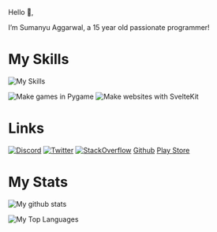 Hello 👋,

I’m Sumanyu Aggarwal, a 15 year old passionate programmer!

# My Skills

![My Skills](https://skillicons.dev/icons?i=py,js,dart,flutter,react,firebase,html,css,sass,md,graphql,svelte,alpinejs,tailwind,ts,prisma,heroku,netlify,git,vscode,androidstudio) 

![Make games in Pygame](https://img.shields.io/badge/Games-Pygame-success) ![Make websites with SvelteKit](https://img.shields.io/badge/Websites-SvelteKit-success)     


# Links

[![Discord](https://skillicons.dev/icons?i=discord)](https://discordapp.com/users/745179011872718918)
[![Twitter](https://skillicons.dev/icons?i=twitter)](https://twitter.com/SuPythony)
[![StackOverflow](https://skillicons.dev/icons?i=stackoverflow)](https://stackoverflow.com/users/14078826/supythony)
<a href="https://github.com/SuPythony">Github</a>
<a href="https://play.google.com/store/apps/dev?id=5057035239149093341">Play Store</a>

# My Stats

![My github stats](https://github-readme-stats.vercel.app/api?username=SuPythony)

![My Top Languages](https://github-readme-stats.vercel.app/api/top-langs/?username=SuPythony&layout=compact)
